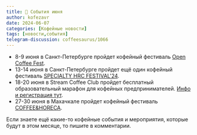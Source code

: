 ```yaml
---
title: 📰 События июня
author: kofezavr
date: 2024-06-07
categories: [Кофейные новости]
tags: [новости,события]
telegram-discussion: coffeesaurus/1066
--- 
```

- 8-9 июня в Санкт-Петербурге пройдет кофейный фестиваль [Open Coffee Fest](https://coffeepotmag.ru/opencoffeefest).
- 13-14 июня в Санкт-Петербурге пройдет ещё один кофейный фестиваль [SPECIALTY HRC FESTIVAL'24](http://specialty.su/).
- 18-20 июня в Stream Coffee Club пройдет бесплатный образовательный марафон для кофейных предпринимателей. [Инфо и регистрация тут](https://streamcoffee.ru/marathon?utm_source=telegram&utm_medium=partner).
- 27-30 июня в Махачкале пройдет кофейный фестиваль [COFFEE&HORECA](https://t.me/GornijforumCoffeeHoReCa).

Если знаете ещё какие-то кофейные события и мероприятия, которые будут в этом месяце, то пишите в комментарии.